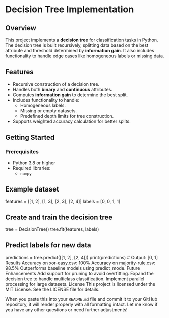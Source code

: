 # Decision Tree Implementation

## Overview
This project implements a **decision tree** for classification tasks in Python. The decision tree is built recursively, splitting data based on the best attribute and threshold determined by **information gain**. It also includes functionality to handle edge cases like homogeneous labels or missing data.

## Features
- Recursive construction of a decision tree.
- Handles both **binary** and **continuous** attributes.
- Computes **information gain** to determine the best split.
- Includes functionality to handle:
  - Homogeneous labels.
  - Missing or empty datasets.
  - Predefined depth limits for tree construction.
- Supports weighted accuracy calculation for better splits.


## Getting Started

### Prerequisites
- Python 3.8 or higher
- Required libraries:
  - `numpy`

## Example dataset
features = [[1, 2], [1, 3], [2, 3], [2, 4]]
labels = [0, 0, 1, 1]

## Create and train the decision tree
tree = DecisionTree()
tree.fit(features, labels)

## Predict labels for new data
predictions = tree.predict([[1, 2], [2, 4]])
print(predictions)  # Output: [0, 1]
Results
Accuracy on xor-easy.csv: 100%
Accuracy on majority-rule.csv: 98.5%
Outperforms baseline models using predict_mode.
Future Enhancements
Add support for pruning to avoid overfitting.
Expand the decision tree to handle multiclass classification.
Implement parallel processing for large datasets.
License
This project is licensed under the MIT License. See the LICENSE file for details.

When you paste this into your `README.md` file and commit it to your GitHub repository, it will render properly with all formatting intact. Let me know if you have any other questions or need further adjustments!

